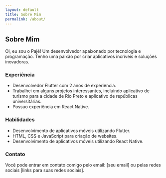 ```yaml
---
layout: default
title: Sobre Mim
permalink: /about/
---
```


## Sobre Mim

Oi, eu sou o Pajé! Um desenvolvedor apaixonado por tecnologia e programação. Tenho uma paixão por criar aplicativos incríveis e soluções inovadoras.

### Experiência

- Desenvolvedor Flutter com 2 anos de experiência.
- Trabalhei em alguns projetos interessantes, incluindo aplicativo de turismo para a cidade de Rio Preto e aplicativo de repúblicas universitárias.
- Possuo experiência em React Native.

### Habilidades

- Desenvolvimento de aplicativos móveis utilizando Flutter.
- HTML, CSS e JavaScript para criação de websites.
- Desenvolvimento de aplicativos móveis utilizando React Native.

### Contato

Você pode entrar em contato comigo pelo email: [seu email] ou pelas redes sociais [links para suas redes sociais].
